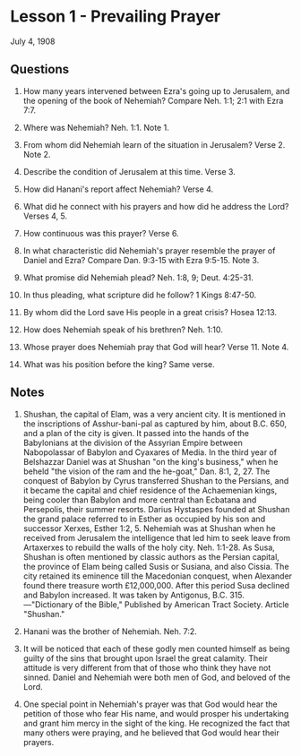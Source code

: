# Lesson 1 - Prevailing Prayer

July 4, 1908

## Questions

1. How many years intervened between Ezra's going up to Jerusalem, and the opening of the book of Nehemiah? Compare Neh. 1:1; 2:1 with Ezra 7:7.

2. Where was Nehemiah? Neh. 1:1. Note 1.

3. From whom did Nehemiah learn of the situation in Jerusalem? Verse 2. Note 2.

4. Describe the condition of Jerusalem at this time. Verse 3.

5. How did Hanani's report affect Nehemiah? Verse 4.

6. What did he connect with his prayers and how did he address the Lord? Verses 4, 5.

7. How continuous was this prayer? Verse 6.

8. In what characteristic did Nehemiah's prayer resemble the prayer of Daniel and Ezra? Compare Dan. 9:3-15 with Ezra 9:5-15. Note 3.

9. What promise did Nehemiah plead? Neh. 1:8, 9; Deut. 4:25-31.

10. In thus pleading, what scripture did he follow? 1 Kings 8:47-50.

11. By whom did the Lord save His people in a great crisis? Hosea 12:13.

12. How does Nehemiah speak of his brethren? Neh. 1:10.

13. Whose prayer does Nehemiah pray that God will hear? Verse 11. Note 4.

14. What was his position before the king? Same verse.

## Notes

1. Shushan, the capital of Elam, was a very ancient city. It is mentioned in the inscriptions of Asshur-bani-pal as captured by him, about B.C. 650, and a plan of the city is given. It passed into the hands of the Babylonians at the division of the Assyrian Empire between Nabopolassar of Babylon and Cyaxares of Media. In the third year of Belshazzar Daniel was at Shushan "on the king's business," when he beheld "the vision of the ram and the he-goat," Dan. 8:1, 2, 27. The conquest of Babylon by Cyrus transferred Shushan to the Persians, and it became the capital and chief residence of the Achaemenian kings, being cooler than Babylon and more central than Ecbatana and Persepolis, their summer resorts. Darius Hystaspes founded at Shushan the grand palace referred to in Esther as occupied by his son and successor Xerxes, Esther 1:2, 5. Nehemiah was at Shushan when he received from Jerusalem the intelligence that led him to seek leave from Artaxerxes to rebuild the walls of the holy city. Neh. 1:1-28. As Susa, Shushan is often mentioned by classic authors as the Persian capital, the province of Elam being called Susis or Susiana, and also Cissia. The city retained its eminence till the Macedonian conquest, when Alexander found there treasure worth £12,000,000. After this period Susa declined and Babylon increased. It was taken by Antigonus, B.C. 315. —"Dictionary of the Bible," Published by American Tract Society. Article "Shushan."

2. Hanani was the brother of Nehemiah. Neh. 7:2.

3. It will be noticed that each of these godly men counted himself as being guilty of the sins that brought upon Israel the great calamity. Their attitude is very different from that of those who think they have not sinned. Daniel and Nehemiah were both men of God, and beloved of the Lord.

4. One special point in Nehemiah's prayer was that God would hear the petition of those who fear His name, and would prosper his undertaking and grant him mercy in the sight of the king. He recognized the fact that many others were praying, and he believed that God would hear their prayers.